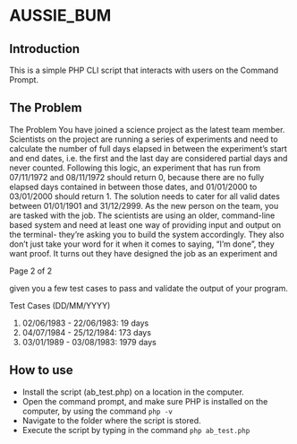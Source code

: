 # AUSSIE_BUM #

## Introduction ##

This is a simple PHP CLI script that interacts with users on the Command Prompt. 


## The Problem ##

The Problem
You have joined a science project as the latest team member. Scientists on the project
are running a series of experiments and need to calculate the number of full days
elapsed in between the experiment’s start and end dates, i.e. the first and the last day
are considered partial days and never counted.
Following this logic, an experiment that has run from 07/11/1972 and 08/11/1972
should return 0, because there are no fully elapsed days contained in between those
dates, and 01/01/2000 to 03/01/2000 should return 1.
The solution needs to cater for all valid dates between 01/01/1901 and 31/12/2999. As
the new person on the team, you are tasked with the job.
The scientists are using an older, command-line based system and need at least one way
of providing input and output on the terminal- they’re asking you to build the system
accordingly. They also don’t just take your word for it when it comes to saying, “I’m
done”, they want proof. It turns out they have designed the job as an experiment and

Page 2 of 2

given you a few test cases to pass and validate the output of your program.

Test Cases (DD/MM/YYYY)
1. 02/06/1983 - 22/06/1983: 19 days
2. 04/07/1984 - 25/12/1984: 173 days
3. 03/01/1989 - 03/08/1983: 1979 days


## How to use ##

* Install the script (ab_test.php) on a location in the computer.
* Open the command prompt, and make sure PHP is installed on the computer, by using the command `php -v`
* Navigate to the folder where the script is stored.
* Execute the script by typing in the command `php ab_test.php`

